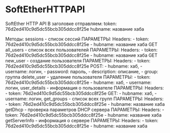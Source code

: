 # SoftEtherHTTPAPI
SoftEther HTTP API
В заголовке отправляем:
    token: 76d2ed410c9d5dc55bcb305ddcc8f25e
    hubname: название хаба

Методы:
sessions - список сессий
    ПАРАМЕТРЫ:
        Headers:
        - token: 76d2ed410c9d5dc55bcb305ddcc8f25e
        - hubname: название хаба
        GET
all_users - список всех пользователей
    ПАРАМЕТРЫ:
        Headers:
        - token: 76d2ed410c9d5dc55bcb305ddcc8f25e
        - hubname: название хаба
        GET
new_user - создание пользователя
    ПАРАМЕТРЫ:
        Headers:
        - token: 76d2ed410c9d5dc55bcb305ddcc8f25e
        POST:
        - hubname: хаб,
        - username: логин,
        - password: пароль,
        - description: описание,
        - group: группа
delete_user - удаление пользователя
    ПАРАМЕТРЫ:
        - token: 76d2ed410c9d5dc55bcb305ddcc8f25e
        - hubname: хаб,
        - username: логин,
user_details - информация о пользователе
    ПАРАМЕТРЫ:
        Headers:
        - token: 76d2ed410c9d5dc55bcb305ddcc8f25e
        GET:
        - hubname: хаб,
        - username: логин,
get_groups - список всех групп
    ПАРАМЕТРЫ:
        Headers:
            - token: 76d2ed410c9d5dc55bcb305ddcc8f25e
            - hubname: название хаба
getDhcp - проверка параметров DHCP сервера
    ПАРАМЕТРЫ:
        Headers:
            - token: 76d2ed410c9d5dc55bcb305ddcc8f25e
            - hubname: название хаба
getServerInfo - информация о сервере
    ПАРАМЕТРЫ:
        Headers:
            - token: 76d2ed410c9d5dc55bcb305ddcc8f25e
            - hubname: название хаба
